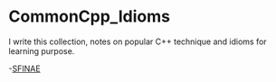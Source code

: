 # CommonCpp_Idioms
I write this collection, notes on popular C++ technique and idioms for learning purpose.

-[SFINAE](https://github.com/hoangvunguyenbk/CommonCpp_Idioms#SFINAE)
